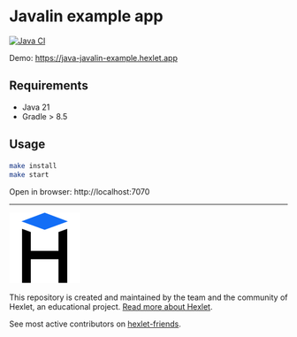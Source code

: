 # Javalin example app

[![Java CI](https://github.com/hexlet-components/java-javalin-example/actions/workflows/build.yml/badge.svg)](https://github.com/hexlet-components/java-javalin-example/actions/workflows/build.yml)

Demo: https://java-javalin-example.hexlet.app

## Requirements

* Java 21
* Gradle > 8.5

## Usage

```bash
make install
make start
```

Open in browser: http://localhost:7070

---
[![Hexlet Ltd. logo](https://raw.githubusercontent.com/Hexlet/assets/master/images/hexlet_logo128.png)](https://hexlet.io?utm_source=github&utm_medium=link&utm_campaign=hexlet-slim-example)

This repository is created and maintained by the team and the community of Hexlet, an educational project. [Read more about Hexlet](https://hexlet.io?utm_source=github&utm_medium=link&utm_campaign=hexlet-slim-example).

See most active contributors on [hexlet-friends](https://friends.hexlet.io/).
